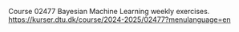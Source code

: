 Course 02477 Bayesian Machine Learning weekly exercises.
https://kurser.dtu.dk/course/2024-2025/02477?menulanguage=en
